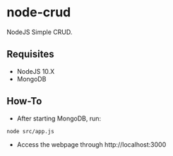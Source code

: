 # node-crud
NodeJS Simple CRUD.

## Requisites
- NodeJS 10.X
- MongoDB

## How-To
- After starting MongoDB, run:

```angular2
node src/app.js
```
- Access the webpage through http://localhost:3000

